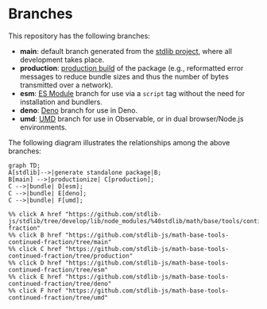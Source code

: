 <!--

@license Apache-2.0

Copyright (c) 2022 The Stdlib Authors.

Licensed under the Apache License, Version 2.0 (the "License");
you may not use this file except in compliance with the License.
You may obtain a copy of the License at

    http://www.apache.org/licenses/LICENSE-2.0

Unless required by applicable law or agreed to in writing, software
distributed under the License is distributed on an "AS IS" BASIS,
WITHOUT WARRANTIES OR CONDITIONS OF ANY KIND, either express or implied.
See the License for the specific language governing permissions and
limitations under the License.

-->

# Branches

This repository has the following branches:

-   **main**: default branch generated from the [stdlib project][stdlib-url], where all development takes place.
-   **production**: [production build][production-url] of the package (e.g., reformatted error messages to reduce bundle sizes and thus the number of bytes transmitted over a network).
-   **esm**: [ES Module][esm-url] branch for use via a `script` tag without the need for installation and bundlers.
-   **deno**: [Deno][deno-url] branch for use in Deno.
-   **umd**: [UMD][umd-url] branch for use in Observable, or in dual browser/Node.js environments.

The following diagram illustrates the relationships among the above branches:

```mermaid
graph TD;
A[stdlib]-->|generate standalone package|B;
B[main] -->|productionize| C[production];
C -->|bundle| D[esm];
C -->|bundle| E[deno];
C -->|bundle| F[umd];

%% click A href "https://github.com/stdlib-js/stdlib/tree/develop/lib/node_modules/%40stdlib/math/base/tools/continued-fraction"
%% click B href "https://github.com/stdlib-js/math-base-tools-continued-fraction/tree/main"
%% click C href "https://github.com/stdlib-js/math-base-tools-continued-fraction/tree/production"
%% click D href "https://github.com/stdlib-js/math-base-tools-continued-fraction/tree/esm"
%% click E href "https://github.com/stdlib-js/math-base-tools-continued-fraction/tree/deno"
%% click F href "https://github.com/stdlib-js/math-base-tools-continued-fraction/tree/umd"
```

[stdlib-url]: https://github.com/stdlib-js/stdlib/tree/develop/lib/node_modules/%40stdlib/math/base/tools/continued-fraction
[production-url]: https://github.com/stdlib-js/math-base-tools-continued-fraction/tree/production
[deno-url]: https://github.com/stdlib-js/math-base-tools-continued-fraction/tree/deno
[umd-url]: https://github.com/stdlib-js/math-base-tools-continued-fraction/tree/umd
[esm-url]: https://github.com/stdlib-js/math-base-tools-continued-fraction/tree/esm